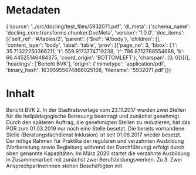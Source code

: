 # Metadaten
{'source': '../src/docling/test_files/5932071.pdf', 'dl_meta': {'schema_name': 'docling_core.transforms.chunker.DocMeta', 'version': '1.0.0', 'doc_items': [{'self_ref': '#/tables/2', 'parent': {'$ref': '#/body'}, 'children': [], 'content_layer': 'body', 'label': 'table', 'prov': [{'page_no': 3, 'bbox': {'l': 35.71322250366211, 't': 559.9173774719238, 'r': 786.8712768554688, 'b': 66.44525146484375, 'coord_origin': 'BOTTOMLEFT'}, 'charspan': [0, 0]}]}], 'headings': ['Bericht BVK'], 'origin': {'mimetype': 'application/pdf', 'binary_hash': 16395955674866025168, 'filename': '5932071.pdf'}}}

# Inhalt
Bericht BVK
2. In der Stadtratsvorlage vom 23.11.2017 wurden zwei Stellen für die heilpädagogische Betreuung beantragt und zunächst genehmigt. Durch den späteren Auftrag, die genehmigten Stellen zu reduzieren, hat das POR zum 01.03.2019 nur noch eine Stelle besetzt. Die bereits vorhandene Stelle (Beratungsfachdienst Inklusion) ist seit 01.06.2017 wieder besetzt. Der nötige Rahmen für Praktika der regulären und verzahnten Ausbildung (Vorbereitung sowie Begleitung während der Durchführung) erfolgt durch oben genannte Kapazitäten. Im März 2020 startet die verzahnte Ausbildung in Zusammenarbeit mit zunächst zwei Berufsbildungswerken. Zu 3. Zwei Ansprechpartnerinnen stehen Beschäftigten mit